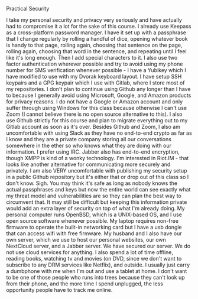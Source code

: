 Practical Security

I take my personal security and privacy very seriously and have actually had to compromise it a lot for the sake of this course.
I already use Keepass as a cross-platform password manager. I have it set up with a passphrase that I change regularly by rolling a handful of dice, opening whatever book is handy to that page, rolling again, choosing that sentence on the page, rolling again, choosing that word in the sentence, and repeating until I feel like it's long enough. Then I add special characters to it. I also use two factor authentication wherever possible and try to avoid using my phone number for SMS verification whenever possible - I have a Yubikey which I have modified to use with my Dvorak keyboard layout. I have setup SSH keypairs and a GPG keypair which I use with Gitlab, where I store most of my repositories. I don't plan to continue using Github any longer than I have to because I generally avoid using Microsoft, Google, and Amazon products for privacy reasons. I do not have a Google or Amazon account and only suffer through using Windows for this class because otherwise I can't use Zoom (I cannot believe there is no open source alternative to this). I also use Github strictly for this course and plan to migrate everything out to my Gitlab account as soon as it's over.
Besides Github and Zoom, I also am uncomfortable with using Slack as they have no end-to-end crypto as far as I know and they are a private company storing all our conversations somewhere in the ether so who knows what they are doing with our information. I prefer using IRC. Jabber also has end-to-end encryption, though XMPP is kind of a wonky technology. I'm interested in Riot.IM - that looks like another alternative for communicating more securely and privately.
I am also VERY uncomfortable with publishing my security setup in a public Github repository but it's either that or drop out of this class so I don't know. Sigh. You may think it's safe as long as nobody knows the actual passphrases and keys but now the entire world can see exactly what my threat model and vulnerabilities are so they can plan the best way to circumvent that. It may still be difficult but keeping this information private would add an extra layer of security on top of what I'm already doing.
My personal computer runs OpenBSD, which is a UNIX-based OS, and I use open source software whenever possible. My laptop requires non-free firmware to operate the built-in networking card but I have a usb dongle that can access wifi with free firmware.
My husband and I also have our own server, which we use to host our personal websites, our own NextCloud server, and a Jabber server. We have secured our server. We do not use cloud services for anything.
I also spend a lot of time offline, reading books, watching tv and movies (on DVD, since we don't want to subscribe to any DRM services like Netflix), and outside. I usually just carry a dumbphone with me when I'm out and use a tablet at home. I don't want to be one of those people who runs into trees because they can't look up from their phone, and the more time I spend unplugged, the less opportunity people have to track me online.
